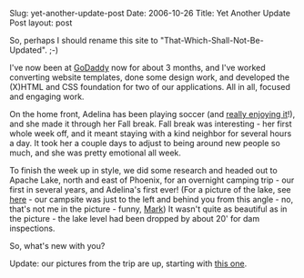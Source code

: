Slug: yet-another-update-post
Date: 2006-10-26
Title: Yet Another Update Post
layout: post

So, perhaps I should rename this site to &quot;That-Which-Shall-Not-Be-Updated&quot;. ;-)

I&#39;ve now been at [GoDaddy](http://godaddy.com) now for about 3 months, and I&#39;ve worked converting website templates, done some design work, and developed the (X)HTML and CSS foundation for two of our applications. All in all, focused and engaging work.

On the home front, Adelina has been playing soccer (and [really enjoying it](http://speakshermind.redmonk.net/gallery/view/firstsoccergame/IMG_0712.JPG.html)!), and she made it through her Fall break. Fall break was interesting - her first whole week off, and it meant staying with a kind neighbor for several hours a day. It took her a couple days to adjust to being around new people so much, and she was pretty emotional all week.

To finish the week up in style, we did some research and headed out to Apache Lake, north and east of Phoenix, for an overnight camping trip - our first in several years, and Adelina&#39;s first ever! (For a picture of the lake, see [here](http://www.usps.org/localusps/phoenix/Images/2006ApacheLake090.jpg) - our campsite was just to the left and behind you from this angle - no, that&#39;s not me in the picture - funny, [Mark](http://borkware.com)) It wasn&#39;t quite as beautiful as in the picture - the lake level had been dropped by about 20&#39; for dam inspections.

So, what&#39;s new with you?

Update: our pictures from the trip are up, starting with [this one](http://speakshermind.redmonk.net/gallery/view/fallbreak06/IMG_0818.JPG.html).
